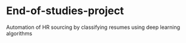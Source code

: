 # End-of-studies-project
Automation of HR sourcing by classifying resumes using deep learning algorithms

